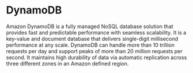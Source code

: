 # DynamoDB

Amazon DynamoDB is a fully managed NoSQL database solution that provides fast and predictable performance with seamless scalability. It is a key-value and document database that delivers single-digit millisecond performance at any scale. DynamoDB can handle more than 10 trillion requests per day and support peaks of more than 20 million requests per second. It maintains high durability of data via automatic replication across three different zones in an Amazon defined region.
